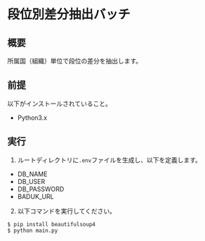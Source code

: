 # 段位別差分抽出バッチ #

## 概要

所属国（組織）単位で段位の差分を抽出します。

## 前提

以下がインストールされていること。

- Python3.x

## 実行

1. ルートディレクトリに`.env`ファイルを生成し、以下を定義します。

- DB_NAME
- DB_USER
- DB_PASSWORD
- BADUK_URL

2. 以下コマンドを実行してください。

```
$ pip install beautifulsoup4
$ python main.py
```
